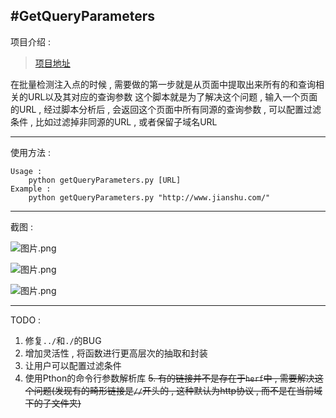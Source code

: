 #GetQueryParameters
---
项目介绍 : 
> [项目地址](https://coding.net/u/yihangwang/p/GetQueryParameters/git)

在批量检测注入点的时候 , 需要做的第一步就是从页面中提取出来所有的和查询相关的URL以及其对应的查询参数
这个脚本就是为了解决这个问题 , 输入一个页面的URL , 经过脚本分析后 , 会返回这个页面中所有同源的查询参数 , 可以配置过滤条件 , 比如过滤掉非同源的URL , 或者保留子域名URL


---
使用方法 : 
```
Usage : 
	python getQueryParameters.py [URL]
Example : 
	python getQueryParameters.py "http://www.jianshu.com/"
```

---
截图 : 

![图片.png](http://upload-images.jianshu.io/upload_images/2355077-0186f003b80b15db.png?imageMogr2/auto-orient/strip%7CimageView2/2/w/1240)

![图片.png](http://upload-images.jianshu.io/upload_images/2355077-6a4b7ee1257681b1.png?imageMogr2/auto-orient/strip%7CimageView2/2/w/1240)

![图片.png](http://upload-images.jianshu.io/upload_images/2355077-8570d49bffe49656.png?imageMogr2/auto-orient/strip%7CimageView2/2/w/1240)

---
TODO :
1. 修复`../`和`./`的BUG
2. 增加灵活性 , 将函数进行更高层次的抽取和封装
3. 让用户可以配置过滤条件
4. 使用Pthon的命令行参数解析库
~~5. 有的链接并不是存在于`herf`中 , 需要解决这个问题(发现有的畸形链接是`//`开头的 , 这种默认为http协议 , 而不是在当前域下的子文件夹)~~
